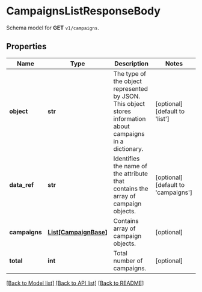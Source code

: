 # CampaignsListResponseBody

Schema model for **GET** `v1/campaigns`.

## Properties
Name | Type | Description | Notes
------------ | ------------- | ------------- | -------------
**object** | **str** | The type of the object represented by JSON. This object stores information about campaigns in a dictionary. | [optional] [default to 'list']
**data_ref** | **str** | Identifies the name of the attribute that contains the array of campaign objects. | [optional] [default to 'campaigns']
**campaigns** | [**List[CampaignBase]**](CampaignBase.md) | Contains array of campaign objects. | [optional] 
**total** | **int** | Total number of campaigns. | [optional] 

[[Back to Model list]](../README.md#documentation-for-models) [[Back to API list]](../README.md#documentation-for-api-endpoints) [[Back to README]](../README.md)



